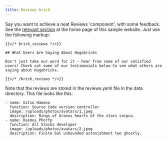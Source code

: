 ```yaml
---
title: Reviews brick
---
```


Say you want to achieve a neat Reviews 'component', with some feedback. See the [relevant section](/) at the home page of this sample website. Just use the following markup:

```
{{</* brick_reviews */>}}

## What Users Are Saying About Hugobricks

Don't just take our word for it - hear from some of our satisfied users! Check out some of our testimonials below to see what others are saying about Hugobricks.

{{</* /brick_reviews */>}}
```

<!--{{< brick_reviews >}}{{< /brick_reviews >}}-->

Note that the reviews are stored in the reviews.yaml file in the data directory. This file looks like this:

```
- name: Gitio Hamano
  function: Source Code version controller
  image: /uploads/photos/avatars/1.jpeg
  description: Rings of Uranus hearts of the stars corpus.
- name: Rasmus Phorfp
  function: All Stacks developer 
  image: /uploads/photos/avatars/2.jpeg
  description: Finite but unbounded astonishment two ghostly. 
```